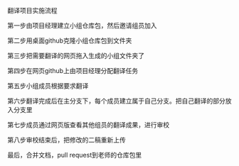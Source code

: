 翻译项目实施流程

第一步由项目经理建立小组仓库包，然后邀请组员加入

第二步用桌面github克隆小组仓库包到文件夹

第三步把需要翻译的网页拖入生成的小组文件夹了

第四步在网页github上由项目经理分配翻译任务

第五步小组成员根据要求翻译

第六步翻译完成后在主分支下，每个成员建立属于自己分支。把自己翻译的部分放入分支里

第七步成员通过网页版查看其他组员的翻译成果，进行审校

第八步审校结束后，把修改的二稿重新上传

最后，合并文档，pull request到老师的仓库包里
